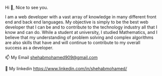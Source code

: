 Hi 👋, Nice to see you.

I am a web developer with a vast array of knowledge in many different front end and back end languages. My objective is simply to be the best web developer that I can be and to contribute to the technology industry all that I know and can do. While a student at university, I studied Mathematics, and I believe that my understanding of problem solving and complex algorithms are also skills that have and will continue to contribute to my overall success as a developer.

📫 My Email shehabmohamed909@gmail.com

💬 My linkedin https://www.linkedin.com/in/shehabmohamed/
